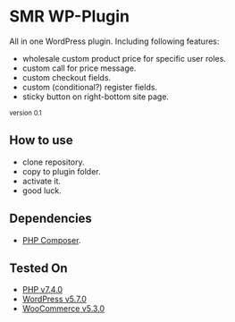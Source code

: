
# SMR WP-Plugin

All in one WordPress plugin.
Including following features:

- wholesale custom product price for specific user roles.
- custom call for price message.
- custom checkout fields.
- custom (conditional?) register fields.
- sticky button on right-bottom site page.

<small>version 0.1</small>

## How to use
- clone repository.
- copy to plugin folder.
- activate it.
- good luck.

## Dependencies
- [PHP Composer](https://getcomposer.org/download/).

## Tested On
- [PHP v7.4.0](https://www.php.net/releases/7_4_0.php)
- [WordPress v5.7.0](https://wordpress.org/download/releases/)
- [WooCommerce v5.3.0](https://developer.woocommerce.com/releases/)

<!--## To-do-->
